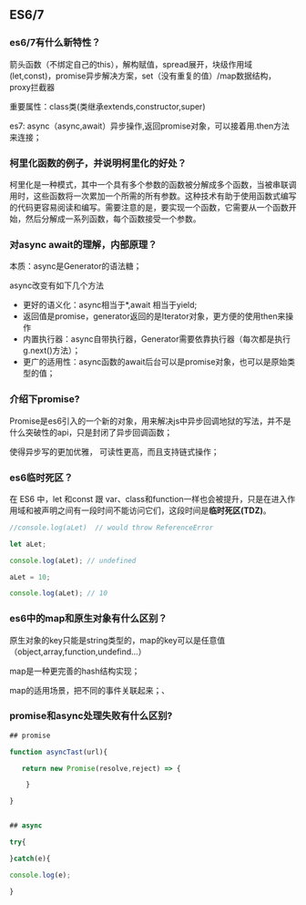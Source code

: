 ## ES6/7





### es6/7有什么新特性？

箭头函数（不绑定自己的this），解构赋值，spread展开，块级作用域(let,const)，promise异步解决方案，set（没有重复的值）/map数据结构，proxy拦截器

重要属性：class类(类继承extends,constructor,super)

es7: async（async,await）异步操作,返回promise对象，可以接着用.then方法来连接；





### 柯里化函数的例子，并说明柯里化的好处？

柯里化是一种模式，其中一个具有多个参数的函数被分解成多个函数，当被串联调用时，这些函数将一次累加一个所需的所有参数。这种技术有助于使用函数式编写的代码更容易阅读和编写。需要注意的是，要实现一个函数，它需要从一个函数开始，然后分解成一系列函数，每个函数接受一个参数。





### 对async await的理解，内部原理？

本质：async是Generator的语法糖；

async改变有如下几个方法

- 更好的语义化：async相当于*,await 相当于yield;
- 返回值是promise，generator返回的是Iterator对象，更方便的使用then来操作
- 内置执行器：async自带执行器，Generator需要依靠执行器（每次都是执行g.next()方法）；
- 更广的适用性：async函数的await后台可以是promise对象，也可以是原始类型的值；





### 介绍下promise?

Promise是es6引入的一个新的对象，用来解决js中异步回调地狱的写法，并不是什么突破性的api，只是封闭了异步回调函数； 

使得异步写的更加优雅， 可读性更高，而且支持链式操作； 




### es6临时死区？

在 ES6 中，let 和const 跟 var、class和function一样也会被提升，只是在进入作用域和被声明之间有一段时间不能访问它们，这段时间是**临时死区(TDZ)**。

```js
//console.log(aLet)  // would throw ReferenceError

let aLet;

console.log(aLet); // undefined

aLet = 10;

console.log(aLet); // 10

```






### es6中的map和原生对象有什么区别？

原生对象的key只能是string类型的，map的key可以是任意值（object,array,function,undefind...）

map是一种更完善的hash结构实现；

map的适用场景，把不同的事件关联起来；、




### promise和async处理失败有什么区别?

```js
## promise

function asyncTast(url){

   return new Promise(resolve,reject) => {

	}

}


## async

try{

}catch(e){

console.log(e);

}
```

